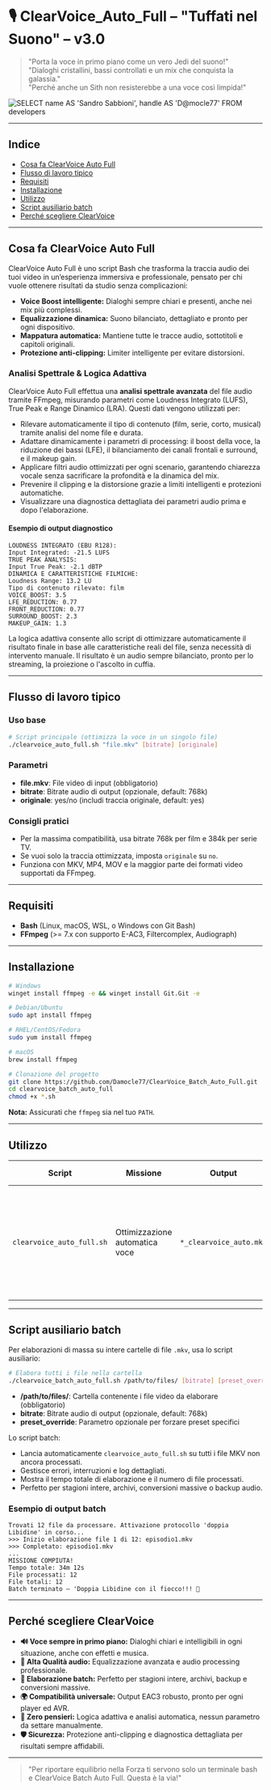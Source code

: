 # 🎙️ ClearVoice_Auto_Full – "Tuffati nel Suono" – v3.0

> "Porta la voce in primo piano come un vero Jedi del suono!"  
> "Dialoghi cristallini, bassi controllati e un mix che conquista la galassia."  
> "Perché anche un Sith non resisterebbe a una voce così limpida!"

![SELECT name AS 'Sandro Sabbioni', handle AS 'D@mocle77' FROM developers](https://img.shields.io/badge/SELECT%20name%20AS%20'Sandro%20Sabbioni'%2C%20handle%20AS%20'D%40mocle77'%20FROM%20developers-blue)

---

## Indice

 - [Cosa fa ClearVoice Auto Full](#cosa-fa-clearvoice-auto-full)
 - [Flusso di lavoro tipico](#flusso-di-lavoro-tipico)
 - [Requisiti](#requisiti)
 - [Installazione](#installazione)
 - [Utilizzo](#utilizzo)
 - [Script ausiliario batch](#script-ausiliario-batch)
 - [Perché scegliere ClearVoice](#perché-scegliere-clearvoice)

---

## Cosa fa ClearVoice Auto Full

ClearVoice Auto Full è uno script Bash che trasforma la traccia audio dei tuoi video in un’esperienza immersiva e professionale, pensato per chi vuole ottenere risultati da studio senza complicazioni:

- **Voice Boost intelligente:** Dialoghi sempre chiari e presenti, anche nei mix più complessi.
- **Equalizzazione dinamica:** Suono bilanciato, dettagliato e pronto per ogni dispositivo.
- **Mappatura automatica:** Mantiene tutte le tracce audio, sottotitoli e capitoli originali.
- **Protezione anti-clipping:** Limiter intelligente per evitare distorsioni.


### Analisi Spettrale & Logica Adattiva

ClearVoice Auto Full effettua una **analisi spettrale avanzata** del file audio tramite FFmpeg, misurando parametri come Loudness Integrato (LUFS), True Peak e Range Dinamico (LRA). 
Questi dati vengono utilizzati per:

- Rilevare automaticamente il tipo di contenuto (film, serie, corto, musical) tramite analisi del nome file e durata.
- Adattare dinamicamente i parametri di processing: il boost della voce, la riduzione dei bassi (LFE), il bilanciamento dei canali frontali e surround, e il makeup gain.
- Applicare filtri audio ottimizzati per ogni scenario, garantendo chiarezza vocale senza sacrificare la profondità e la dinamica del mix.
- Prevenire il clipping e la distorsione grazie a limiti intelligenti e protezioni automatiche.
- Visualizzare una diagnostica dettagliata dei parametri audio prima e dopo l'elaborazione.

#### Esempio di output diagnostico

```text
LOUDNESS INTEGRATO (EBU R128):
Input Integrated: -21.5 LUFS
TRUE PEAK ANALYSIS:
Input True Peak: -2.1 dBTP
DINAMICA E CARATTERISTICHE FILMICHE:
Loudness Range: 13.2 LU
Tipo di contenuto rilevato: film
VOICE_BOOST: 3.5
LFE_REDUCTION: 0.77
FRONT_REDUCTION: 0.77
SURROUND_BOOST: 2.3
MAKEUP_GAIN: 1.3
```

La logica adattiva consente allo script di ottimizzare automaticamente il risultato finale in base alle caratteristiche reali del file, senza necessità di intervento manuale. Il risultato è un audio sempre bilanciato, pronto per lo streaming, la proiezione o l'ascolto in cuffia.

---

## Flusso di lavoro tipico


### Uso base

```bash
# Script principale (ottimizza la voce in un singolo file)
./clearvoice_auto_full.sh "file.mkv" [bitrate] [originale]
```

### Parametri

- **file.mkv**: File video di input (obbligatorio)
- **bitrate**: Bitrate audio di output (opzionale, default: 768k)
- **originale**: yes/no (includi traccia originale, default: yes)

### Consigli pratici

- Per la massima compatibilità, usa bitrate 768k per film e 384k per serie TV.
- Se vuoi solo la traccia ottimizzata, imposta `originale` su `no`.
- Funziona con MKV, MP4, MOV e la maggior parte dei formati video supportati da FFmpeg.

---

## Requisiti

- **Bash** (Linux, macOS, WSL, o Windows con Git Bash)
- **FFmpeg** (>= 7.x con supporto E-AC3, Filtercomplex, Audiograph)

---

## Installazione

```bash
# Windows
winget install ffmpeg -e && winget install Git.Git -e

# Debian/Ubuntu
sudo apt install ffmpeg

# RHEL/CentOS/Fedora
sudo yum install ffmpeg

# macOS
brew install ffmpeg
```

```bash
# Clonazione del progetto
git clone https://github.com/Damocle77/ClearVoice_Batch_Auto_Full.git
cd clearvoice_batch_auto_full
chmod +x *.sh
```

**Nota:** Assicurati che `ffmpeg` sia nel tuo `PATH`.

---




## Utilizzo

| Script                        | Missione                        | Output                        | Tattiche Speciali                        |
|-------------------------------|---------------------------------|-------------------------------|------------------------------------------|
| `clearvoice_auto_full.sh`     | Ottimizzazione automatica voce  | `*_clearvoice_auto.mkv`       | Analisi spettrale, logica adattiva, voice boost, ducking, deesser, enhancer, diagnostica dettagliata |

---

## Script ausiliario batch

Per elaborazioni di massa su intere cartelle di file `.mkv`, usa lo script ausiliario:

```bash
# Elabora tutti i file nella cartella
./clearvoice_batch_auto_full.sh /path/to/files/ [bitrate] [preset_override]
```

- **/path/to/files/**: Cartella contenente i file video da elaborare (obbligatorio)
- **bitrate**: Bitrate audio di output (opzionale, default: 768k)
- **preset_override**: Parametro opzionale per forzare preset specifici

Lo script batch:

- Lancia automaticamente `clearvoice_auto_full.sh` su tutti i file MKV non ancora processati.
- Gestisce errori, interruzioni e log dettagliati.
- Mostra il tempo totale di elaborazione e il numero di file processati.
- Perfetto per stagioni intere, archivi, conversioni massive o backup audio.

### Esempio di output batch

```text
Trovati 12 file da processare. Attivazione protocollo 'doppia Libidine' in corso...
>>> Inizio elaborazione file 1 di 12: episodio1.mkv
>>> Completato: episodio1.mkv
...
MISSIONE COMPIUTA!
Tempo totale: 34m 12s
File processati: 12
File totali: 12
Batch terminato – 'Doppia Libidine con il fiocco!!! 🚀
```

---

## Perché scegliere ClearVoice

- **🔊 Voce sempre in primo piano:** Dialoghi chiari e intelligibili in ogni situazione, anche con effetti e musica.
- **🎵 Alta Qualità audio:** Equalizzazione avanzata e audio processing professionale.
- **🚀 Elaborazione batch:** Perfetto per stagioni intere, archivi, backup e conversioni massive.
- **🌍 Compatibilità universale:** Output EAC3 robusto, pronto per ogni player ed AVR.
- **🧠 Zero pensieri:** Logica adattiva e analisi automatica, nessun parametro da settare manualmente.
- **🛡️ Sicurezza:** Protezione anti-clipping e diagnostica dettagliata per risultati sempre affidabili.

---

> "Per riportare equilibrio nella Forza ti servono solo un terminale bash e ClearVoice Batch Auto Full. Questa è la via!"
